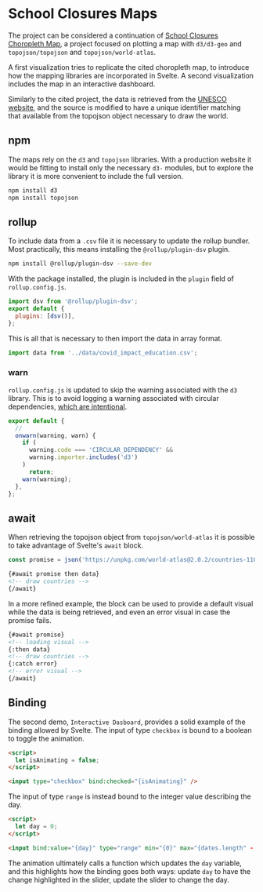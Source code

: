 # School Closures Maps

The project can be considered a continuation of [School Closures Choropleth Map](https://github.com/borntofrappe/learning-d3/tree/master/School%20Closures%20Choropleth%20Map), a project focused on plotting a map with `d3/d3-geo` and `topojson/topojson` and `topojson/world-atlas`.

A first visualization tries to replicate the cited choropleth map, to introduce how the mapping libraries are incorporated in Svelte. A second visualization includes the map in an interactive dashboard.

Similarly to the cited project, the data is retrieved from the [UNESCO website](https://en.unesco.org/covid19/educationresponse), and the source is modified to have a unique identifier matching that available from the topojson object necessary to draw the world.

## npm

The maps rely on the `d3` and `topojson` libraries. With a production website it would be fitting to install only the necessary `d3-` modules, but to explore the library it is more convenient to include the full version.

```bash
npm install d3
npm install topojson
```

## rollup

To include data from a `.csv` file it is necessary to update the rollup bundler. Most practically, this means installing the `@rollup/plugin-dsv` plugin.

```bash
npm install @rollup/plugin-dsv --save-dev
```

With the package installed, the plugin is included in the `plugin` field of `rollup.config.js`.

```js
import dsv from '@rollup/plugin-dsv';
export default {
  plugins: [dsv()],
};
```

This is all that is necessary to then import the data in array format.

```js
import data from '../data/covid_impact_education.csv';
```

### warn

`rollup.config.js` is updated to skip the warning associated with the `d3` library. This is to avoid logging a warning associated with circular dependencies, [which are intentional](https://github.com/d3/d3-selection/issues/229#issuecomment-541355430).

```js
export default {
  //
  onwarn(warning, warn) {
    if (
      warning.code === 'CIRCULAR_DEPENDENCY' &&
      warning.importer.includes('d3')
    )
      return;
    warn(warning);
  },
};
```

## await

When retrieving the topojson object from `topojson/world-atlas` it is possible to take advantage of Svelte's `await` block.

```js
const promise = json('https://unpkg.com/world-atlas@2.0.2/countries-110m.json');
```

```html
{#await promise then data}
<!-- draw countries -->
{/await}
```

In a more refined example, the block can be used to provide a default visual while the data is being retrieved, and even an error visual in case the promise fails.

```html
{#await promise}
<!-- loading visual -->
{:then data}
<!-- draw countries -->
{:catch error}
<!-- error visual -->
{/await}
```

## Binding

The second demo, `Interactive Dasboard`, provides a solid example of the binding allowed by Svelte. The input of type `checkbox` is bound to a boolean to toggle the animation.

```html
<script>
  let isAnimating = false;
</script>

<input type="checkbox" bind:checked="{isAnimating}" />
```

The input of type `range` is instead bound to the integer value describing the day.

```html
<script>
  let day = 0;
</script>

<input bind:value="{day}" type="range" min="{0}" max="{dates.length" - 1} />
```

The animation ultimately calls a function which updates the `day` variable, and this highlights how the binding goes both ways: update `day` to have the change highlighted in the slider, update the slider to change the day.
